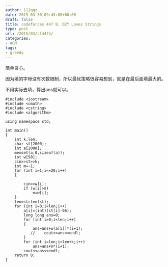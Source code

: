 ```yaml
---
author: 111qqz
date: 2015-03-30 09:45:00+00:00
draft: false
title: codeforces 447 B. DZY Loves Strings
type: post
url: /2015/03/cf447b/
categories:
- ACM
tags:
- greedy
---
```





简单贪心。




因为填的字母没有次数限制，所以最优策略很容易想到，就是在最后面填最大的。




不用实际去填，算出ans就可以。


 

    
    #include <iostream>
    #include <cmath>
    #include <cstring>
    #include <algorithm>
    
    using namespace std;
    
    int main()
    {
        int k,len;
        char st[2000];
        int a[2000];
        memset(a,0,sizeof(a));
        int w[50];
        cin>>st>>k;
        int m=-1;
        for (int i=1;i<=26;i++)
        {
    
            cin>>w[i];
            if (w[i]>m)
                m=w[i];
        }
        len=strlen(st);
        for (int i=0;i<len;i++)
            a[i]=(int)(st[i]-96);
            long long ans=0;
            for (int i=0;i<len;i++)
            {
                ans=ans+w[a[i]]*(i+1);
               //    cout<<ans<<endl;
            }
            for (int i=len;i<len+k;i++)
                ans=ans+m*(i+1);
            cout<<ans<<endl;
        return 0;
    }



